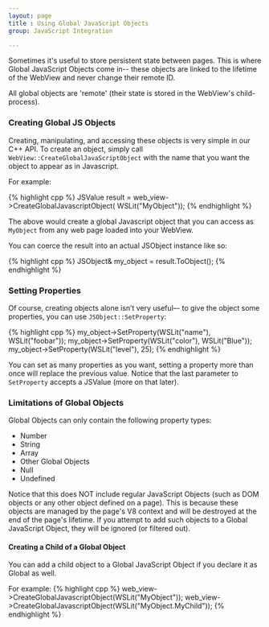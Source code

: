 ```yaml
---
layout: page
title : Using Global JavaScript Objects
group: JavaScript Integration

---
```


Sometimes it's useful to store persistent state between pages. This is where Global JavaScript Objects come in-- these objects are linked to the lifetime of the WebView and never change their remote ID.

All global objects are 'remote' (their state is stored in the WebView's child-process).

### Creating Global JS Objects

Creating, manipulating, and accessing these objects is very simple in our C++ API. To create an object, simply call `WebView::CreateGlobalJavaScriptObject` with the name that you want the object to appear as in Javascript.

For example:

{% highlight cpp %}
JSValue result = web_view->CreateGlobalJavascriptObject(
  WSLit("MyObject"));
{% endhighlight %}
	
The above would create a global Javascript object that you can access as `MyObject` from any web page loaded into your WebView.

You can coerce the result into an actual JSObject instance like so:

{% highlight cpp %}
JSObject& my_object = result.ToObject();
{% endhighlight %}
    
### Setting Properties

Of course, creating objects alone isn’t very useful–- to give the object some properties, you can use `JSObject::SetProperty`:

{% highlight cpp %}
my_object->SetProperty(WSLit("name"), WSLit("foobar"));
my_object->SetProperty(WSLit("color"), WSLit("Blue"));
my_object->SetProperty(WSLit("level"), 25);
{% endhighlight %}
	
You can set as many properties as you want, setting a property more than once will replace the previous value. Notice that the last parameter to `SetProperty` accepts a JSValue (more on that later).

### Limitations of Global Objects

Global Objects can only contain the following property types:

- Number
- String
- Array
- Other Global Objects
- Null
- Undefined

Notice that this does NOT include regular JavaScript Objects (such as DOM objects or any other object defined on a page). This is because these objects are managed by the page's V8 context and will be destroyed at the end of the page's lifetime. If you attempt to add such objects to a Global JavaScript Object, they will be ignored (or filtered out).

#### Creating a Child of a Global Object

You can add a child object to a Global JavaScript Object if you declare it as Global as well. 

For example:
{% highlight cpp %}
web_view->CreateGlobalJavascriptObject(WSLit("MyObject"));
web_view->CreateGlobalJavascriptObject(WSLit("MyObject.MyChild"));
{% endhighlight %}


